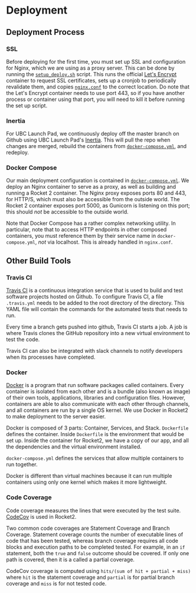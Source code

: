 # Deployment

## Deployment Process

### SSL

Before deploying for the first time, you must set up SSL and configuration for
Nginx, which we are using as a proxy server. This can be done by running the
[`setup_deploy.sh`](../scripts/setup_deploy.sh) script. This runs the official
[Let's Encrypt](https://letsencrypt.org/) container to request SSL certificates,
sets up a cronjob to periodically revalidate them, and copies
[`nginx.conf`](../nginx.conf) to the correct location. Do note that the Let's
Encrypt container needs to use port 443, so if you have another process or
container using that port, you will need to kill it before running the
set up script.

### Inertia

For UBC Launch Pad, we continuously deploy off the master branch on Github
using UBC Launch Pad's [Inertia](https://github.com/ubclaunchpad/inertia).
This will pull the repo when changes are merged, rebuild the containers from
[`docker-compose.yml`](../docker-compose.yml), and redeploy.

### Docker Compose

Our main deployment configuration is contained in
[`docker-compose.yml`](../docker-compose.yml). We deploy an Nginx container
to serve as a proxy, as well as building and running a Rocket 2 container.
The Nginx proxy exposes ports 80 and 443, for HTTP/S, which must also be
accessible from the outside world. The Rocket 2 container exposes port 5000,
as Gunicorn is listening on this port; this should *not* be accessible to
the outside world.

Note that Docker Compose has a rather complex networking utility. In particular,
note that to access HTTP endpoints in other composed containers, you must
reference them by their service name in `docker-compose.yml`, *not* via
localhost. This is already handled in `nginx.conf`.

## Other Build Tools

### Travis CI

[Travis CI](https://docs.travis-ci.com/user/tutorial/) is a continuous integration
service that is used to build and test software projects hosted on Github.
To configure Travis CI, a file  `.travis.yml` needs to be added to the
root directory of the directory. This YAML file will contain the commands for
the automated tests that needs to run.

Every time a branch gets pushed into github, Travis CI starts a job. A job is
where Travis clones the GitHub repository into a new virtual environment to
test the code.

Travis CI can also be integrated with slack channels to notify developers
when its processes have completed.

### Docker

[Docker](https://docs.docker.com/get-started/) is a program that run software
packages called containers. Every container is isolated from each other and is
a bundle (also known as image) of their own tools, applications, libraries and
configuration files. However, containers are able to also communicate with each
other through channels, and all containers are run by a single OS kernel.
We use Docker in Rocket2 to make deployment to the server easier.

Docker is composed of 3 parts: Container, Services, and Stack.
`Dockerfile` defines the container. Inside `Dockerfile` is the environment that
would be set up. Inside the container for Rocket2, we have a copy of our app,
and all the dependencies and the virtual environment installed.

`docker-compose.yml` defines the services that allow multiple containers to run together.

Docker is different than virtual machines because it can run multiple containers
using only one kernel which makes it more lightweight.

### Code Coverage

Code coverage measures the lines that were executed by the test suite.
[CodeCov](https://docs.codecov.io/docs/about-code-coverage) is used in Rocket2.

Two common code coverages are Statement Coverage and Branch Coverage. Statement
coverage counts the number of executable lines of code that has been tested,
whereas branch coverage requires all code blocks and execution paths to
be completed tested. For example, in an `if` statement, both the `true` and
`false` outcome should be covered. If only one path is covered, then it is a
called a partial coverage.

CodeCov coverage is computed using `hits/(sum of hit + partial + miss)` where
`hit` is the statement coverage and `partial` is for partial branch coverage and
`miss` is for not tested code.
